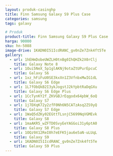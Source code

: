 ```yaml
---
layout: produk-casinghp
title: Finn Samsung Galaxy S9 Plus Case
categories: samsung
tags: galaxy

# Produk
product-title: Finn Samsung Galaxy S9 Plus Case
harga: 90000
sku: hn-5088
image-drive: 1KADN0I51IcdRANC_gv0nZe7Znk4ft5Te
gallery:
  - url: 1hEHmDobeUWZLH0tnBg0IhQHZk2X0rClj
    title: Galaxy Note 8
  - url: 1Oui5NeX_5p1glAKNj9otaZtUPurEpcuC
    title: Galaxy S6
  - url: 1xz_hFiFuU0SE3kxXn1Z3VfnbxMwIG1dL
    title: Galaxy S6 Edge
  - url: 1L7fObQkB2I3ykJogstJ2kYpbtRaDqGXu
    title: Galaxy S6 Edge Plus
  - url: 1CcTynKY2f_ZKVGBJrEqgodx64pbW_6oQ
    title: Galaxy S7
  - url: 1j7DXqK72y2zfF0Nh6N5CATzAsq2ZS9yQ
    title: Galaxy S7 Edge
  - url: 1WaQ5dZKy02EGttTLsnjC5699NqVGMEvk
    title: Galaxy S8
  - url: 1maAKR5_wZFTD0SvyEeYAGGoi31y6ptA0
    title: Galaxy S8 Plus
  - url: 1OQz9X12ReI0h7eEFK5jau6e5aN-uLUqL
    title: Galaxy S9
  - url: 1KADN0I51IcdRANC_gv0nZe7Znk4ft5Te
    title: Galaxy S9 Plus
---
```

